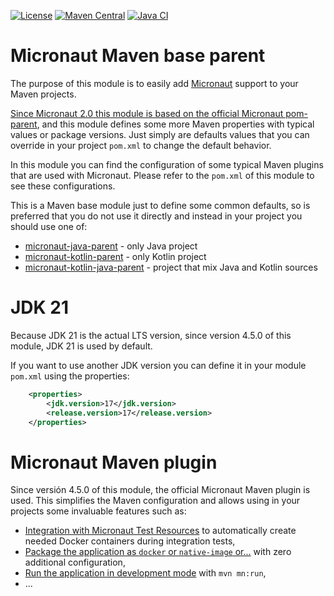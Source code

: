 [![License](https://img.shields.io/badge/License-Apache%202.0-blue.svg?style=flat)](https://www.apache.org/licenses/LICENSE-2.0)
[![Maven Central](https://img.shields.io/maven-central/v/io.archimedesfw.maven.micronaut/micronaut-base-parent.svg?label=Maven%20Central)](https://search.maven.org/search?q=io.archimedesfw.maven.micronaut)
[![Java CI](https://github.com/archimedes-projects/archimedes-maven-micronaut/workflows/Build%20CI/badge.svg)](https://github.com/archimedes-projects/archimedes-maven-micronaut/actions)

# Micronaut Maven base parent

The purpose of this module is to easily add [Micronaut](https://micronaut.io/) support to your Maven projects. 

[Since Micronaut 2.0 this module is based on the official Micronaut pom-parent](https://docs.micronaut.io/2.0.0/guide/index.html#whatsNew), 
and this module defines some more Maven 
properties with typical values or package versions. Just simply are defaults values that you can override in your 
project `pom.xml` to change the default behavior.

In this module you can find the configuration of some typical Maven plugins that are used with Micronaut. 
Please refer to the `pom.xml` of this module to see these configurations.
 
This is a Maven base module just to define some common defaults, so is preferred that you do not use it directly 
and instead in your project you should use one of:
 
 - [micronaut-java-parent](https://github.com/archimedes-projects/archimedes-maven-micronaut/tree/main/micronaut-java-parent) - only Java project
 - [micronaut-kotlin-parent](https://github.com/archimedes-projects/archimedes-maven-micronaut/tree/main/micronaut-kotlin-parent) - only Kotlin project
 - [micronaut-kotlin-java-parent](https://github.com/archimedes-projects/archimedes-maven-micronaut/tree/main/micronaut-kotlin-parent/micronaut-kotlin-java-parent) - project that mix Java and Kotlin sources


# JDK 21

Because JDK 21 is the actual LTS version, since version 4.5.0 of this module, JDK 21 is used by default.

If you want to use another JDK version you can define it in your module `pom.xml` using the properties:

```xml
    <properties>
        <jdk.version>17</jdk.version>
        <release.version>17</release.version>
    </properties>
```

# Micronaut Maven plugin

Since versión 4.5.0 of this module, the official Micronaut Maven plugin is used.
This simplifies the Maven configuration and allows using in your projects some invaluable features such as:

 - [Integration with Micronaut Test Resources](https://micronaut-projects.github.io/micronaut-maven-plugin/latest/examples/test-resources.html) to automatically create needed Docker containers during integration tests,
 - [Package the application as `docker` or `native-image` or...](https://micronaut-projects.github.io/micronaut-maven-plugin/latest/examples/package.html) with zero additional configuration,
 - [Run the application in development mode](https://micronaut-projects.github.io/micronaut-maven-plugin/latest/examples/run.html) with `mvn mn:run`,
 - ...
